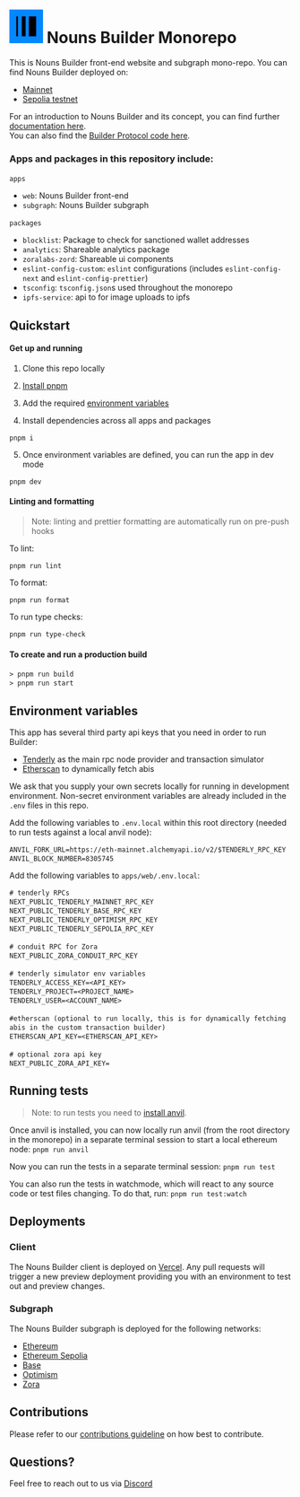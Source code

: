 # ![Builder Avatar](apps/web/public/builder-avatar-circle60x60.png)  Nouns Builder Monorepo

This is Nouns Builder front-end website and subgraph mono-repo. You can find Nouns Builder deployed on:

- [Mainnet](//nouns.build)
- [Sepolia testnet](//testnet.nouns.build)

For an introduction to Nouns Builder and its concept, you can find further [documentation here](https://builder-docs.vercel.app/).  
You can also find the [Builder Protocol code here](https://github.com/BuilderOSS/builder-protocol).  

### Apps and packages in this repository include:

`apps`

- `web`: Nouns Builder front-end
- `subgraph`: Nouns Builder subgraph

`packages`

- `blocklist`: Package to check for sanctioned wallet addresses
- `analytics`: Shareable analytics package
- `zoralabs-zord`: Shareable ui components
- `eslint-config-custom`: `eslint` configurations (includes `eslint-config-next` and `eslint-config-prettier`)
- `tsconfig`: `tsconfig.json`s used throughout the monorepo
- `ipfs-service`: api to for image uploads to ipfs

## Quickstart

#### Get up and running

1. Clone this repo locally
2. [Install pnpm](https://pnpm.io/installation#using-corepack)

3. Add the required [environment variables](#environment-variables)

4. Install dependencies across all apps and packages  
```
pnpm i
```  
5. Once environment variables are defined, you can run the app in dev mode

```
pnpm dev
```

#### Linting and formatting

> Note: linting and prettier formatting are automatically run on pre-push hooks

To lint:

```
pnpm run lint
```

To format:

```
pnpm run format
```

To run type checks:

```
pnpm run type-check
```

#### To create and run a production build

```
> pnpm run build
> pnpm run start
```

## Environment variables

This app has several third party api keys that you need in order to run Builder:

- [Tenderly](https://docs.tenderly.co/simulations-and-forks/simulation-api) as the main rpc node provider and transaction simulator
- [Etherscan](https://docs.etherscan.io/api-endpoints/contracts) to dynamically fetch abis

We ask that you supply your own secrets locally for running in development environment. Non-secret environment variables are already included in the `.env` files in this repo.

Add the following variables to `.env.local` within this root directory (needed to run tests against a local anvil node):

```
ANVIL_FORK_URL=https://eth-mainnet.alchemyapi.io/v2/$TENDERLY_RPC_KEY
ANVIL_BLOCK_NUMBER=8305745
```

Add the following variables to `apps/web/.env.local`:

```
# tenderly RPCs
NEXT_PUBLIC_TENDERLY_MAINNET_RPC_KEY
NEXT_PUBLIC_TENDERLY_BASE_RPC_KEY
NEXT_PUBLIC_TENDERLY_OPTIMISM_RPC_KEY
NEXT_PUBLIC_TENDERLY_SEPOLIA_RPC_KEY

# conduit RPC for Zora
NEXT_PUBLIC_ZORA_CONDUIT_RPC_KEY

# tenderly simulator env variables
TENDERLY_ACCESS_KEY=<API_KEY>
TENDERLY_PROJECT=<PROJECT_NAME>
TENDERLY_USER=<ACCOUNT_NAME>

#etherscan (optional to run locally, this is for dynamically fetching abis in the custom transaction builder)
ETHERSCAN_API_KEY=<ETHERSCAN_API_KEY>

# optional zora api key
NEXT_PUBLIC_ZORA_API_KEY=
```

## Running tests

> Note: to run tests you need to [install anvil](https://github.com/foundry-rs/foundry/blob/master/README.md#installation).

Once anvil is installed, you can now locally run anvil (from the root directory in the monorepo) in a separate terminal session to start a local ethereum node:
`pnpm run anvil`

Now you can run the tests in a separate terminal session:
`pnpm run test`

You can also run the tests in watchmode, which will react to any source code or test files changing. To do that, run:
`pnpm run test:watch`

## Deployments

### Client

The Nouns Builder client is deployed on [Vercel](https://vercel.com/). Any pull requests will trigger a new preview deployment providing you with an environment to test out and preview changes.

### Subgraph

The Nouns Builder subgraph is deployed for the following networks:

- [Ethereum](https://api.goldsky.com/api/public/project_cm33ek8kjx6pz010i2c3w8z25/subgraphs/nouns-builder-ethereum-mainnet/latest/gn)
- [Ethereum Sepolia](https://api.goldsky.com/api/public/project_cm33ek8kjx6pz010i2c3w8z25/subgraphs/nouns-builder-ethereum-sepolia/latest/gn)
- [Base](https://api.goldsky.com/api/public/project_cm33ek8kjx6pz010i2c3w8z25/subgraphs/nouns-builder-base-mainnet/latest/gn)
- [Optimism](https://api.goldsky.com/api/public/project_cm33ek8kjx6pz010i2c3w8z25/subgraphs/nouns-builder-optimism-mainnet/latest/gn)
- [Zora](https://api.goldsky.com/api/public/project_cm33ek8kjx6pz010i2c3w8z25/subgraphs/nouns-builder-zora-mainnet/latest/gn)

## Contributions

Please refer to our [contributions guideline](/.github/contributing.md) on how best to contribute.

## Questions?

Feel free to reach out to us via [Discord](https://discord.gg/rSswr2wC)
